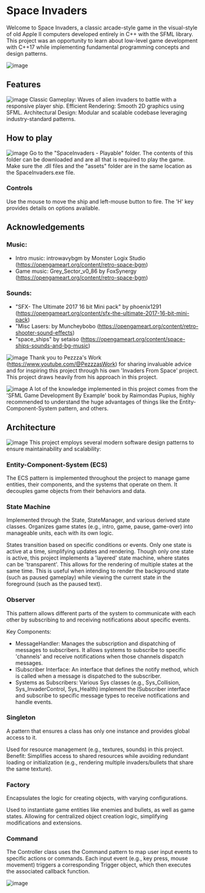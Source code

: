 # Space Invaders
Welcome to Space Invaders, a classic arcade-style game in the visual-style of old Apple II computers developed entirely in C++ with the SFML library. This project was an opportunity to learn about low-level game development with C++17 while implementing fundamental programming concepts and design patterns.

![image](https://github.com/user-attachments/assets/55e64e6a-205a-42b3-b3e7-a6d5cabdb3c3)

## Features
![image](https://github.com/user-attachments/assets/ea3d5e55-9df1-4e8e-a3d6-8dafbf797e41)
Classic Gameplay: Waves of alien invaders to battle with a responsive player ship.
Efficient Rendering: Smooth 2D graphics using SFML.
Architectural Design: Modular and scalable codebase leveraging industry-standard patterns.

## How to play
![image](https://github.com/user-attachments/assets/72d08b47-153a-4e43-b797-26d79b38843c)
Go to the "SpaceInvaders - Playable" folder. The contents of this folder can be downloaded and are all that is required to play the game. Make sure the .dll files and the "assets" folder are in the same location as the SpaceInvaders.exe file.
### Controls
Use the mouse to move the ship and left-mouse button to fire. The 'H' key provides details on options available.

## Acknowledgements
### Music:
- Intro music: introwavybgm by Monster Logix Studio (https://opengameart.org/content/retro-space-bgm)
- Game music: Grey_Sector_v0_86 by FoxSynergy (https://opengameart.org/content/retro-space-bgm)
### Sounds:
- "SFX- The Ultimate 2017 16 bit Mini pack" by phoenix1291 (https://opengameart.org/content/sfx-the-ultimate-2017-16-bit-mini-pack)
- "Misc Lasers: by Muncheybobo (https://opengameart.org/content/retro-shooter-sound-effects)
- "space_ships" by setaiso (https://opengameart.org/content/space-ships-sounds-and-bg-music)

![image](https://github.com/user-attachments/assets/a5d202a3-d8f0-49a0-a41a-f393b90d1f65)
Thank you to Pezzza's Work (https://www.youtube.com/@PezzzasWork) for sharing invaluable advice and for inspiring this project through his own 'Invaders From Space' project. This project draws heavily from his approach in this project.

![image](https://github.com/user-attachments/assets/819186db-8b41-4b13-adb6-653af70133c9)
A lot of the knowledge implemented in this project comes from the 'SFML Game Development By Example' book by Raimondas Pupius, highly recommended to understand the huge advantages of things like the Entity-Component-System pattern, and others.

## Architecture
![image](https://github.com/user-attachments/assets/33db61b2-b909-4701-816a-c5b26bd38b9a)
This project employs several modern software design patterns to ensure maintainability and scalability:

### Entity-Component-System (ECS)
The ECS pattern is implemented throughout the project to manage game entities, their components, and the systems that operate on them. It decouples game objects from their behaviors and data.

### State Machine
Implemented through the State, StateManager, and various derived state classes. Organizes game states (e.g., intro, game, pause, game-over) into manageable units, each with its own logic.

States transition based on specific conditions or events.
Only one state is active at a time, simplifying updates and rendering.
Though only one state is active, this project implements a 'layered' state machine, where states can be 'transparent'. This allows for the rendering of multiple states at the same time. This is useful when intending to render the background state (such as paused gameplay) while viewing the current state in the foreground (such as the paused text).

### Observer
This pattern allows different parts of the system to communicate with each other by subscribing to and receiving notifications about specific events.

Key Components:
- MessageHandler: Manages the subscription and dispatching of messages to subscribers. It allows systems to subscribe to specific 'channels' and receive notifications when those channels dispatch messages.
- ISubscriber Interface: An interface that defines the notify method, which is called when a message is dispatched to the subscriber.
- Systems as Subscribers: Various Sys classes (e.g., Sys_Collision, Sys_InvaderControl, Sys_Health) implement the ISubscriber interface and subscribe to specific message types to receive notifications and handle events.

### Singleton
A pattern that ensures a class has only one instance and provides global access to it.

Used for resource management (e.g., textures, sounds) in this project.
Benefit: Simplifies access to shared resources while avoiding redundant loading or initialization (e.g., rendering multiple invaders/bullets that share the same texture).

### Factory
Encapsulates the logic for creating objects, with varying configurations.

Used to instantiate game entities like enemies and bullets, as well as game states. Allowing for centralized object creation logic, simplifying modifications and extensions.

### Command
The Controller class uses the Command pattern to map user input events to specific actions or commands. Each input event (e.g., key press, mouse movement) triggers a corresponding Trigger object, which then executes the associated callback function.

![image](https://github.com/user-attachments/assets/6f229755-bdb8-457a-b57a-42687be96a47)
